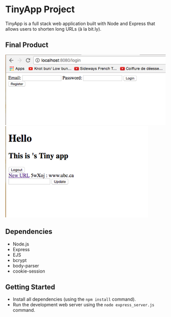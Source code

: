 # TinyApp Project

TinyApp is a full stack web application built with Node and Express that allows users to shorten long URLs (à la bit.ly).

## Final Product

![“LogInPage”](https://github.com/tiantiandai/TinyApp/blob/master/docs/logInPage.png?raw=true)
![“MainPage: update url, add new Url etc.”](https://github.com/tiantiandai/TinyApp/blob/master/docs/mainPage.png?raw=true)

## Dependencies

- Node.js
- Express
- EJS
- bcrypt
- body-parser
- cookie-session

## Getting Started

- Install all dependencies (using the `npm install` command).
- Run the development web server using the `node express_server.js` command.
